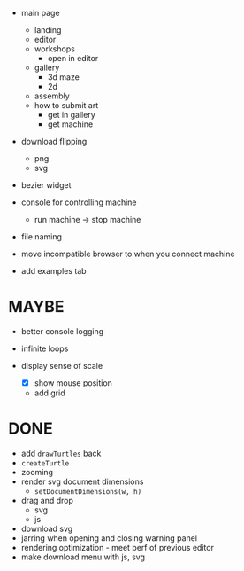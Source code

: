 

- main page
  - landing
  - editor
  - workshops
    - open in editor
  - gallery
    - 3d maze
    - 2d
  - assembly
  - how to submit art
    - get in gallery
    - get machine


- download flipping
  - png
  - svg
- bezier widget
- console for controlling machine
  - run machine -> stop machine
- file naming
- move incompatible browser to when you connect machine
- add examples tab

# MAYBE
- better console logging
- infinite loops

- display sense of scale
  - [x] show mouse position
  - add grid

# DONE
- add `drawTurtles` back
- `createTurtle`
- zooming
- render svg document dimensions
  - `setDocumentDimensions(w, h)`
- drag and drop
  - svg
  - js
- download svg
- jarring when opening and closing warning panel
- rendering optimization - meet perf of previous editor
- make download menu with js, svg
